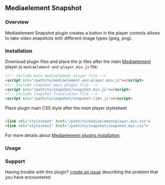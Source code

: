 ## Mediaelement Snapshot

### Overview

Mediaelement Snapshot plugin creates a button in the player controls allows to take video snapshots with different image types (jpeg, png).

### Installation

Download plugin files and place the js files after the main [Mediaelement](https://github.com/mediaelement/mediaelement/) player js `mediaelement-and-player.min.js` file:

```markdown
<!-- Include main mediaelement player file -->
<script src="/path/to/mediaelement-and-player.min.js"></script>
<!-- Include snapshot main plugin file -->
<script src="/path/to/snapshot/snapshot.min.js"></script>
<!-- Include snapshot Translation file -->
<script src="/path/to/snapshot/snapshot-i18n.js"></script>

```
Place plugin main CSS style after the main player stylesheet

```markdown

<link rel="stylesheet" href="/path/to/mediaelementplayer.min.css">
<link rel="stylesheet" href="/path/to/snapshot/snapshot.min.css">

```

For more details about [Mediaelement plugins installation](https://github.com/mediaelement/mediaelement-plugins#installation).

### Usage



### Support

Having trouble with this plugin? [create an issue](https://github.com/Codecsocean/mediaelement-snapshot/issues) describing the problem that you have encountered.
 
